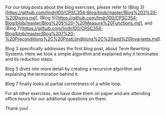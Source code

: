 For our blog posts about the blog exercises, please refer to (Blog 3)[https://github.com/lindn100/CPSC354-Blog/blob/master/Blog%203%20-%20Diving.md], (Blog 5)[https://github.com/lindn100/CPSC354-Blog/blob/master/Blog%205%20-%20Measure%20Functions.md], and (Blog 7)[https://github.com/lindn100/CPSC354-Blog/blob/master/Blog%207%20-%20Preconditions%2C%20Postconditions%2C%20and%20Invariants.md].

Blog 3 specifically addresses the first blog post, about Term Rewriting Systems. Here we took a simple algorithm and explained why it terminates and its reduction steps.

Blog 5 dives into more detail by creating a recursive algorithm and explaining the termination behind it.

Blog 7 finally looks at partial correctness of a while loop.

For all other exercises, we have done them on paper and are attending office hours for our additional questions on them.

Thank you!
